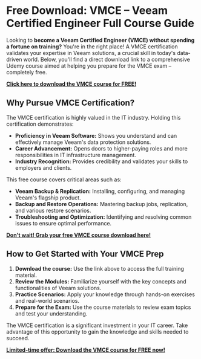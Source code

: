 # Free Download: VMCE – Veeam Certified Engineer Full Course Guide

Looking to **become a Veeam Certified Engineer (VMCE) without spending a fortune on training?** You're in the right place! A VMCE certification validates your expertise in Veeam solutions, a crucial skill in today's data-driven world. Below, you'll find a direct download link to a comprehensive Udemy course aimed at helping you prepare for the VMCE exam – completely free.

[**Click here to download the VMCE course for FREE!**](https://udemywork.com/vmce)

## Why Pursue VMCE Certification?

The VMCE certification is highly valued in the IT industry. Holding this certification demonstrates:

*   **Proficiency in Veeam Software:** Shows you understand and can effectively manage Veeam's data protection solutions.
*   **Career Advancement:** Opens doors to higher-paying roles and more responsibilities in IT infrastructure management.
*   **Industry Recognition:** Provides credibility and validates your skills to employers and clients.

This free course covers critical areas such as:

*   **Veeam Backup & Replication:** Installing, configuring, and managing Veeam's flagship product.
*   **Backup and Restore Operations:** Mastering backup jobs, replication, and various restore scenarios.
*   **Troubleshooting and Optimization:** Identifying and resolving common issues to ensure optimal performance.

[**Don't wait! Grab your free VMCE course download here!**](https://udemywork.com/vmce)

## How to Get Started with Your VMCE Prep

1.  **Download the course:** Use the link above to access the full training material.
2.  **Review the Modules:** Familiarize yourself with the key concepts and functionalities of Veeam solutions.
3.  **Practice Scenarios:** Apply your knowledge through hands-on exercises and real-world scenarios.
4.  **Prepare for the Exam:** Use the course materials to review exam topics and test your understanding.

The VMCE certification is a significant investment in your IT career. Take advantage of this opportunity to gain the knowledge and skills needed to succeed.

[**Limited-time offer: Download the VMCE course for FREE now!**](https://udemywork.com/vmce)

